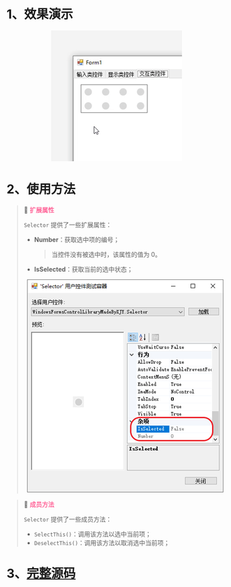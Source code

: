 # 1、效果演示

<div align="center"><img src="./images/1-Demonstration.gif" alt="效果演示"></div>

# 2、使用方法

> 📌 <font color="#FF6699">**扩展属性**</font>
>
> `Selector` 提供了一些扩展属性：
> * **Number**：获取选中项的编号；
>     > 当控件没有被选中时，该属性的值为 0。
> * **IsSelected**：获取当前的选中状态；
>
> <div align="center"><img src="./images/2-ExtensionProperties.png" alt="扩展属性"></div>

> 📌 <font color="#FF6699">**成员方法**</font>
>
> `Selector` 提供了一些成员方法：
> * `SelectThis()`：调用该方法以选中当前项；
> * `DeselectThis()`：调用该方法以取消选中当前项；

# 3、[完整源码](Selector.cs)